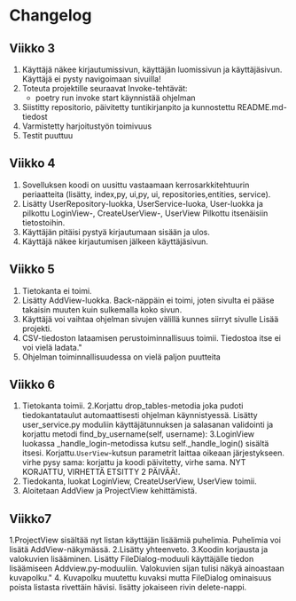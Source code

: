 # Changelog

## Viikko 3

1. Käyttäjä näkee kirjautumissivun, käyttäjän luomissivun ja käyttäjäsivun. Käyttäjä ei pysty navigoimaan sivuilla!
2. Toteuta projektille seuraavat Invoke-tehtävät:
	- poetry run invoke start käynnistää ohjelman
3. Siistitty repositorio, päivitetty tuntikirjanpito ja kunnostettu README.md-tiedost
4. Varmistetty harjoitustyön toimivuus
5. Testit puuttuu

## Viikko 4


1. Sovelluksen koodi on uusittu vastaamaan kerrosarkkitehtuurin periaatteita (lisätty, index,py, ui,py, ui, repositories,entities, service).
2. Lisätty UserRepository-luokka, UserService-luoka, User-luokka ja pilkottu LoginView-, CreateUserView-, UserView Pilkottu itsenäisiin tietostoihin.
3.  Käyttäjän pitäisi pystyä kirjautumaan sisään ja ulos.
4. Käyttäjä näkee kirjautumisen jälkeen käyttäjäsivun.

## Viikko 5


1. Tietokanta ei toimi.
2. Lisätty AddView-luokka. Back-näppäin ei toimi, joten sivulta ei pääse takaisin muuten kuin sulkemalla koko sivun.
3. Käyttäjä voi vaihtaa ohjelman sivujen välillä kunnes siirryt sivulle Lisää projekti.
4. CSV-tiedoston lataamisen perustoiminnallisuus toimii. Tiedostoa itse ei voi vielä ladata."
5. Ohjelman toiminnallisuudessa on vielä paljon puutteita

## Viikko 6
1. Tietokanta toimii.
2.Korjattu drop_tables-metodia joka pudoti tiedokantataulut automaattisesti ohjelman käynnistyessä. Lisätty user_service.py moduliin käyttäjätunnuksen ja salasanan validointi ja korjattu metodi find_by_username(self, username):
3.LoginView luokassa _handle_login-metodissa kutsu self._handle_login() sisältä itsesi. Korjattu.`UserView`-kutsun parametrit laittaa oikeaan järjestykseen. virhe pysy sama: korjattu ja koodi päivitetty, virhe sama. NYT KORJATTU, VIRHETTÄ ETSITTY 2 PÄIVÄÄ!.
4. Tiedokanta, luokat LoginView, CreateUserView, UserView toimii.
5. Aloitetaan AddView ja ProjectView kehittämistä.

## Viikko7
1.ProjectView sisältää nyt listan käyttäjän lisäämiä puhelimia. Puhelimia voi lisätä AddView-näkymässä.
2.Lisätty yhteenveto.
3.Koodin korjausta ja valokuvien lisääminen. Lisätty FileDialog-moduuli käyttäjälle tiedon lisäämiseen Addview.py-moduuliin. Valokuvien sijan tulisi näkyä ainoastaan kuvapolku."
4. Kuvapolku muutettu kuvaksi mutta FileDialog ominaisuus poista listasta rivettäin hävisi. lisätty jokaiseen rivin delete-nappi.



